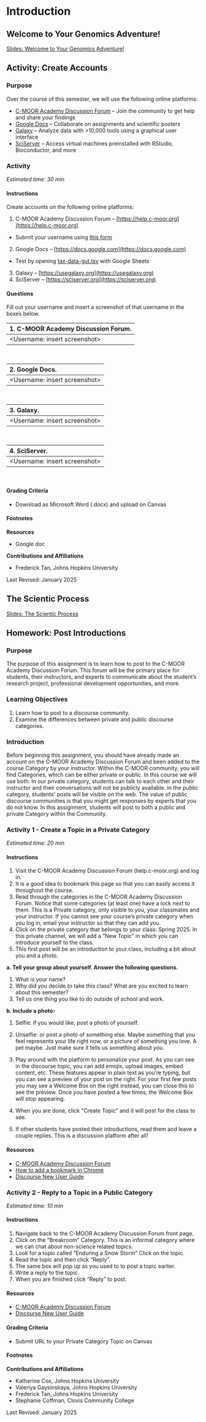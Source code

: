 

# Introduction

## Welcome to Your Genomics Adventure!

[Slides: Welcome to Your Genomics Adventure!](https://docs.google.com/presentation/d/18hYo8xrYkyq3rG7RUy3n3-jWFK_JPs5NNW3HmM9HUeQ/edit?usp=sharing)

## Activity: Create Accounts

### Purpose

Over the course of this semester, we will use the following online platforms:
- [C-MOOR Academy Discussion Forum](https://help.c-moor.org) – Join the community to get help and share your findings
- [Google Docs](https://workspace.google.com/products/docs) – Collaborate on assignments and scientific posters
- [Galaxy](https://usegalaxy.org) – Analyze data with >10,000 tools using a graphical user interface
- [SciServer](https://sciserver.org) – Access virtual machines preinstalled with RStudio, Bioconductor, and more

### Activity

*Estimated time: 30 min*

#### Instructions

Create accounts on the following online platforms:

1. C-MOOR Academy Discussion Forum – [https://help.c-moor.org](https://help.c-moor.org)
- Submit your username using [this form](https://docs.google.com/forms/d/e/1FAIpQLSctd0jPax7Ww9b9XGbzY0PTwmPgm6VQICmsOhVTl6OCDx18Hw/viewform)
2. Google Docs – [https://docs.google.com](https://docs.google.com)
- Test by opening [tax-data-gut.tsv](https://drive.google.com/file/d/1vL6adVIrqxpONbae8rUsneK3tbdCpmR-) with Google Sheets
3. Galaxy – [https://usegalaxy.org](https://usegalaxy.org)
4. SciServer – [https://sciserver.org](https://sciserver.org)

#### Questions

Fill out your username and insert a screenshot of that username in the boxes below.

| 1. C-MOOR Academy Discussion Forum. |
|:-|
| <Username: insert screenshot> |

<br>

| 2. Google Docs.|
|:-|
| <Username: insert screenshot> |

<br>

| 3. Galaxy.|
|:-|
| <Username: insert screenshot> |

<br>

| 4. SciServer.|
|:-|
| <Username: insert screenshot> |

<br>

#### Grading Criteria

- Download as Microsoft Word (.docx) and upload on Canvas

#### Footnotes

**Resources**

- Google doc

**Contributions and Affiliations**

- Frederick Tan, Johns Hopkins University

Last Revised: January 2025


## The Scientic Process 

[Slides: The Scientic Process](https://docs.google.com/presentation/d/1VQE-rXASXIdf8rWLP5UTcrAhM_DcznARVigPTHTfw8M/edit?usp=sharing)

## Homework: Post Introductions

### Purpose

The purpose of this assignment is to learn how to post to the C-MOOR Academy Discussion Forum.  This forum will be the primary place for students, their instructors, and experts to communicate about the student’s research project, professional development opportunities, and more.

### Learning Objectives

1. Learn how to post to a discourse community.
1. Examine the differences between private and public discourse categories. 

### Introduction

Before beginning this assignment, you should have already made an account on the C-MOOR Academy Discussion Forum and been added to the course Category by your instructor.  Within the C-MOOR community, you will find Categories, which can be either private or public. In this course we will use both.  In our private category, students can talk to each other and their instructor and their conversations will not be publicly available.  In the public category, students' posts will be visible on the web.  The value of public discourse communities is that you might get responses by experts that you do not know.
In this assignment, students will post to both a public and private Category within the Community.

### Activity 1 - Create a Topic in a Private Category

*Estimated time: 20 min*

#### Instructions

1. Visit the C-MOOR Academy Discussion Forum (help.c-moor.org) and log in.  
2. It is a good idea to bookmark this page so that you can easily access it throughout the course.
3. Read through the categories in the C-MOOR Academy Discussion Forum. Notice that some categories (at least one) have a lock next to them. This is a Private category, only visible to you, your classmates and your instructor.  If you cannot see your course’s private category when you log in, email your instructor so that they can add you.
4. Click on the private category that belongs to your class: Spring 2025. In this private channel, we will add a “New Topic” in which you can introduce yourself to the class.
5. This first post will be an introduction to your class, including a bit about you and a photo.

**a. Tell your group about yourself. Answer the following questions.**
  1. What is your name?
  2. Why did you decide to take this class? What are you excited to learn about this semester?
  3. Tell us one thing you like to do outside of school and work. 

**b. Include a photo:**
  1. Selfie: if you would like, post a photo of yourself.
  2. Unselfie: or post a photo of something else. Maybe something that you feel represents your life right now, or a picture of something you love. A pet maybe. Just make sure it tells us something about you.

6. Play around with the platform to personalize your post. As you can see in the discourse topic, you can add emojis, upload images, embed content, etc. These features appear in plain text as you’re typing, but you can see a preview of your post on the right.  For your first few posts you may see a Welcome Box on the right instead, you can close this to see the preview. Once you have posted a few times, the Welcome Box will stop appearing.
7. When you are done, click “Create Topic” and it will post for the class to see.
8. If other students have posted their introductions, read them and leave a couple replies. This is a discussion platform after all!

#### Resources

- [C-MOOR Academy Discussion Forum](https://help.c-moor.org)
- [How to add a bookmark in Chrome](https://support.google.com/chrome/answer/188842?co=GENIE.Platform%3DDesktop&hl=en)
- [Discourse New User Guide](https://meta.discourse.org/t/discourse-new-user-guide/96331) 


### Activity 2 - Reply to a Topic in a Public Category

*Estimated time: 10 min*

#### Instructions

1. Navigate back to the C-MOOR Academy Discussion Forum front page. 
1. Click on the “Breakroom” Category. This is an informal category where we can chat about non-science related topics.
1. Look for a topic called “Enduring a Snow Storm” Click on the topic.
1. Read the topic and then click “Reply”.
1. The same box will pop up as you used to to post a topic earlier.
1. Write a reply to the topic.
1. When you are finished click “Reply” to post.

#### Resources

- [C-MOOR Academy Discussion Forum](https://help.c-moor.org)
- [Discourse New User Guide](https://meta.discourse.org/t/discourse-new-user-guide/96331)
   
#### Grading Criteria

- Submit URL to your Private Category Topic on Canvas

#### Footnotes

**Contributions and Affiliations**

- Katherine Cox, Johns Hopkins University
- Valeriya Gaysinskaya, Johns Hopkins University
- Frederick Tan, Johns Hopkins University
- Stephanie Coffman, Clovis Community College

Last Revised: January 2025

